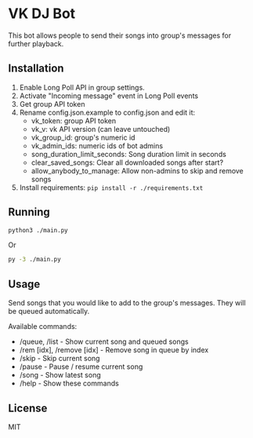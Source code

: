 # VK DJ Bot

This bot allows people to send their songs into group's messages for further playback. 

## Installation
1. Enable Long Poll API in group settings.
2. Activate "Incoming message" event in Long Poll events
3. Get group API token
4. Rename config.json.example to config.json and edit it:
    - vk_token: group API token
    - vk_v: vk API version (can leave untouched)
    - vk_group_id: group's numeric id
    - vk_admin_ids: numeric ids of bot admins
    - song_duration_limit_seconds: Song duration limit in seconds
    - clear_saved_songs: Clear all downloaded songs after start?
    - allow_anybody_to_manage: Allow non-admins to skip and remove songs
5. Install requirements:
```pip install -r ./requirements.txt```

## Running

```sh
python3 ./main.py
```
Or
```sh
py -3 ./main.py
```

## Usage

Send songs that you would like to add to the group's messages. They will be queued automatically.

Available commands:
- /queue, /list - Show current song and queued songs
- /rem [idx], /remove [idx] - Remove song in queue by index
- /skip - Skip current song
- /pause - Pause / resume current song
- /song - Show latest song
- /help - Show these commands

## License

MIT
